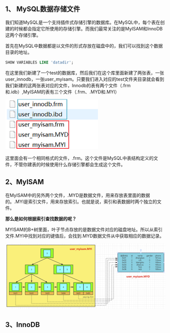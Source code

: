 

## 1、 MySQL数据存储文件

我们知道MySQL是一个支持插件式存储引擎的数据库。在MySQL中，每个表在创建的时候都会指定它所使用的存储引擎。而我们最常关注的是MyISAM和InnoDB这两个存储引擎。



首先在MySQL中数据都是以文件的形式存放在磁盘中的，我们可以找到这个数据目录的地址。

```sql
SHOW VARIABLES LIKE 'datadir';
```



在这里我们新建了一个test的数据库，然后我们在这个库里面新建了两张表，一张user_innodb，一张user_myisam。只要我们进入对应的test文件夹目录就会看到我们新建的这两张表对应的文件，Innodb的表有两个文件（.frm和.idb）,MyISAM的表有三个文件（.frm、.MYD和.MYI）

![image-20220220095034831](image/image-20220220095034831.png)

这里面会有一个相同格式的文件，.frm。这个文件是MySQL中表结构定义的文件，不管你建表的时候使用什么存储引擎都会生成这个文件。



## 2、MyISAM

在MyISAM中的另外两个文件，.MYD是数据文件，用来存放表里面的数据的。.MYI是索引文件，用来存放索引。也就是说，索引和表数据时两个独立的文件。



**那么是如何根据索引查找数据的呢？**

MYISAM的B+树里面，叶子节点存放的是数据文件对应的磁盘地址。所以从索引文件.MYI中找到对应的键值后，会找到.MYD数据文件从中获取相应的数据记录。

![image-20220220102644525](image/image-20220220102644525.png)



## 3、InnoDB

